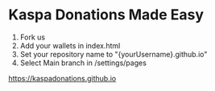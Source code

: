 # Kaspa Donations Made Easy
1) Fork us
2) Add your wallets in index.html
3) Set your repository name to "{yourUsername}.github.io"
4) Select Main branch in /settings/pages

https://kaspadonations.github.io
